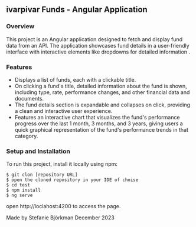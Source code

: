 ## ivarpivar Funds - Angular Application

### Overview

This project is an Angular application designed to fetch and display fund data from an API. The application showcases fund details in a user-friendly interface with interactive elements like dropdowns for detailed information .

### Features
- Displays a list of funds, each with a clickable title.
- On clicking a fund's title, detailed information about the fund is shown, including type, rate, performance changes, and other financial data and documents.
- The fund details section is expandable and collapses on click, providing a clean and interactive user experience.
- Features an interactive chart that visualizes the fund's performance progress over the last 1 month, 3 months, and 3 years, giving users a quick graphical representation of the fund's performance trends in that category.


### Setup and Installation
To run this project, install it locally using npm:

  ```
  $ git clon [repository URL]
  $ open the cloned repository in your IDE of choise
  $ cd test
  $ npm install
  $ ng serve
  ```

open http://loclahost:4200 to access the page.

Made by Stefanie Björkman December 2023
